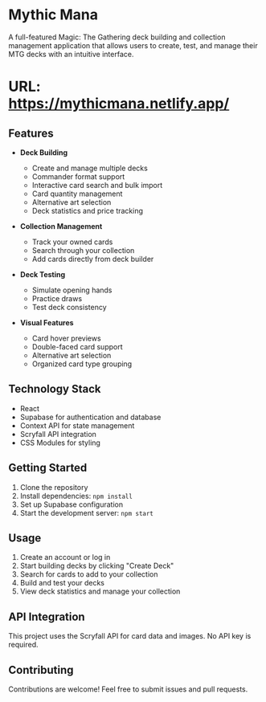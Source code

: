 
# Mythic Mana 

A full-featured Magic: The Gathering deck building and collection management application that allows users to create, test, and manage their MTG decks with an intuitive interface.

# URL: https://mythicmana.netlify.app/

## Features

- **Deck Building**
  - Create and manage multiple decks
  - Commander format support
  - Interactive card search and bulk import
  - Card quantity management
  - Alternative art selection
  - Deck statistics and price tracking

- **Collection Management**
  - Track your owned cards
  - Search through your collection
  - Add cards directly from deck builder

- **Deck Testing**
  - Simulate opening hands
  - Practice draws
  - Test deck consistency

- **Visual Features**
  - Card hover previews
  - Double-faced card support
  - Alternative art selection
  - Organized card type grouping

## Technology Stack

- React
- Supabase for authentication and database
- Context API for state management
- Scryfall API integration
- CSS Modules for styling

## Getting Started

1. Clone the repository
2. Install dependencies: `npm install`
3. Set up Supabase configuration
4. Start the development server: `npm start`

## Usage

1. Create an account or log in
2. Start building decks by clicking "Create Deck"
3. Search for cards to add to your collection
4. Build and test your decks
5. View deck statistics and manage your collection

## API Integration

This project uses the Scryfall API for card data and images. No API key is required.

## Contributing

Contributions are welcome! Feel free to submit issues and pull requests.


